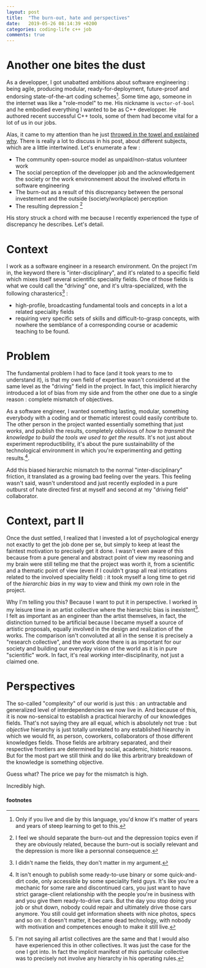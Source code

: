 ```yaml
---
layout: post
title:  "The burn-out, hate and perspectives"
date:   2019-05-26 08:14:39 +0200
categories: coding-life c++ job
comments: true
---
```

# Another one bites the dust
As a developper, I got unabatted ambitions about software engineering : being agile, producing modular, ready-for-deployment, future-proof and endorsing state-of-the-art coding schemes[^1].
Some time ago, someone in the internet was like a "role-model" to me. His nickname is `vector-of-bool` and he embodied everything I wanted to be as C++ developper. He authored recent successful C++ tools, some of them had become vital for a lot of us in our jobs.

Alas, it came to my attention than he just [throwed in the towel and explained why](https://vector-of-bool.github.io/2019/05/23/signals.html). There is really a lot to discuss in his post, about different subjects, which are a little intertwined. Let's enumerate a few :

- The community open-source model as unpaid/non-status volunteer work
- The social perception of the developper job and the acknowledgement the society or the work environnement about the involved efforts in software engineering
- The burn-out as a result of this discrepancy between the personal investement and the outside (society/workplace) perception
- The resulting depression [^2]

His story struck a chord with me because I recently experienced the type of discrepancy he describes. Let's detail. 

# Context
I work as a software engineer in a research environment. On the project I'm in, the keyword there is "inter-disciplinary", and it's related to a specific field which mixes itself several scientific speciality fields. One of those fields is what we could call the "driving" one, and it's ultra-specialized, with the following charasterics[^3] : 
- high-profile, broadcasting fundamental tools and concepts in a lot a related speciality fields 
- requiring very specific sets of skills and difficult-to-grasp concepts, with nowhere the semblance of a corresponding course or academic teaching to be found.

<!-- Retrospectively I feel that most of the persons I encountered in this driving field had reached some recognition status, are satisfied with it and don't see the pedagogic question (transmission of expertise) as a crucial one (more on that later). Perhaps they are even _inconsciously_ hoarding their ultra-elitist and hard-gained knowledge. -->

# Problem
The fundamental problem I had to face (and it took years to me to understand it), is that my own field of expertise wasn't considered at the same level as the "driving" field in the project. In fact, this implicit hierarchy introduced a lot of bias from my side and from the other one due to a single reason : complete mismatch of objectives. 

As a software engineer, I wanted something lasting, modular, something everybody with a coding and or thematic interest could easily contribute to. The other person in the project wanted essentially something that just _works_, and publish the results, completely oblivious of _how to transmit the knowledge to build the tools we used to get the results_. It's not just about experiment reproductibility, it's about the pure sustainability of the technological environment in which you're experimenting and getting results.[^4]. 

<!-- But ultimately the hierarchy kicked in and I more or less had to comply.  -->

Add this biased hierarchic mismatch to the normal "inter-disciplinary" friction, it translated as a growing bad feeling over the years. This feeling wasn't said, wasn't understood and just recently exploded in a pure outburst of hate directed first at myself and second at my "driving field" collaborator.

# Context, part II
Once the dust settled, I realized that I invested a lot of psychological energy not exactly to get the job done per se, but simply to keep at least the faintest motivation to precisely get it done. I wasn't even aware of this because from a pure general and abstract point of view my reasoning and my brain were still telling me that the project was worth it, from a scientific and a thematic point of view (even if I couldn't grasp all real intrications related to the involved speciality field) : it took myself a long time to get rid of the _hierarchic bias_ in my way to view and think my own role in the project.

Why I'm telling you this? Because I want to put it in perspective. I worked in my leisure time in an artist collective where the hierarchic bias is inexistent[^5]. I felt as important as an engineer than the artist themselves, in fact, the distinction turned to be artificial because I became myself a source of artistic proposals, equally involved in the design and realization of the works. The comparison isn't convoluted at all in the sense it is precisely a "research collective", and the work done there is as important for our society and building our everyday vision of the world as it is in pure "scientific" work. In fact, it's real _working_ inter-disciplinarity, not just a claimed one.

# Perspectives
The so-called "complexity"  of our world is just this : an untractable and generalized level of interdependencies we now live in. And because of this, it is now no-sensical to establish a practical hierarchy of our knowledges fields. That's not saying they are all equal, which is absolutely not true : but _objective_ hierarchy is just totally unrelated to any established hiearchy in which we would fit, as person, coworkers, collaborators of those different knowledges fields. Those fields are arbitrary separated, and their respective frontiers are determined by social, academic, historic reasons. But for the most part we still think and do like this arbritrary breakdown of the knowledge is something objective.

Guess what? The price we pay for the mismatch is high.

Incredibly high.

#### footnotes

[^1]: Only if you live and die by this language, you'd know it's matter of years and years of steep learning to get to this.
[^2]: I feel we should separate the burn-out and the depression topics even if they are obviously related, because the burn-out is socially relevant and the depression is more like a personnal consequence.
[^3]: I didn't name the fields, they don't matter in my argument.
[^4]: It isn't enough to publish some ready-to-use binary or some quick-and-dirt code, only accessible by some speciality field guys. It's like you're a mechanic for some rare and discontinued cars, you just want to have strict garage-client relationship with the people you're in business with and you give them ready-to-drive cars. But the day you stop doing your job or shut down, nobody could repair and ultimately drive those cars anymore. You still could get information sheets with nice photos, specs and so on: it doesn't matter, it became dead technology, with nobody with motivation and competences enough to make it still live.
[^5]: I'm not saying all artist collectives are the same and that I would also have experienced this in other collectives. It was just the case for the one I got into. In fact the implicit manifest of _this_ particular collective was to precisely not involve any hierarchy in his operating rules.
